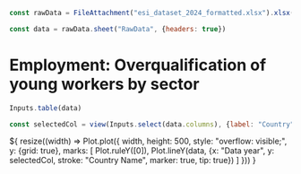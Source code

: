 ```js
const rawData = FileAttachment("esi_dataset_2024_formatted.xlsx").xlsx()
```
```js
const data = rawData.sheet("RawData", {headers: true})
```

# Employment: Overqualification of young workers by sector

```js
Inputs.table(data)
```
```js
const selectedCol = view(Inputs.select(data.columns), {label: "Country"});
```

<div class="grid grid-cols-1">
  <div class="card">
    ${
    resize((width) => Plot.plot({
    width,
    height: 500,
    style: "overflow: visible;",
    y: {grid: true},
    marks: [
      Plot.ruleY([0]),
      Plot.lineY(data, {x: "Data year", y: selectedCol, stroke: "Country Name", marker: true, tip: true})
    ]
    }))
    }
  </div>
</div>
